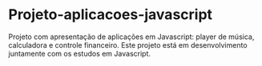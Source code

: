 # Projeto-aplicacoes-javascript
 Projeto com apresentação de aplicações em Javascript: player de música, calculadora e controle financeiro.
Este projeto está em desenvolvimento juntamente com os estudos em Javascript.
